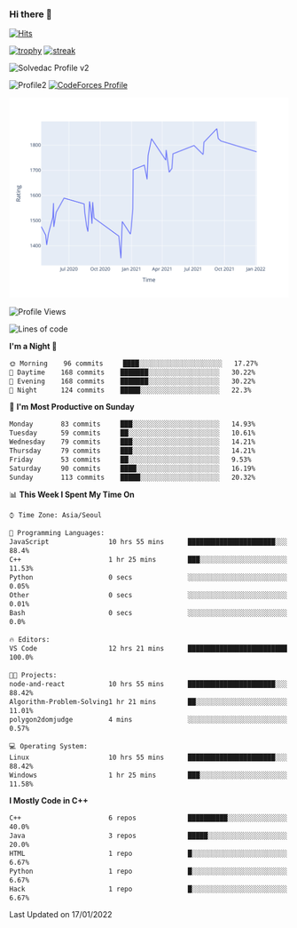 ### Hi there 👋

<!--
**ingyu1008/ingyu1008** is a ✨ _special_ ✨ repository because its `README.md` (this file) appears on your GitHub profile.

Here are some ideas to get you started:

- 🔭 I’m currently working on ...
- 🌱 I’m currently learning ...
- 👯 I’m looking to collaborate on ...
- 🤔 I’m looking for help with ...
- 💬 Ask me about ...
- 📫 How to reach me: ...
- 😄 Pronouns: ...
- ⚡ Fun fact: ...
[![Github Profile](https://github-readme-stats.vercel.app/api?username=ingyu1008&count_private=true&hide=contribs,prs&show_icons=true&theme=vue-dark)](https://github.com/ingyu1008)  
-->
[![Hits](https://hits.seeyoufarm.com/api/count/incr/badge.svg?url=https%3A%2F%2Fgithub.com%2Fingyu1008)](https://github.com/ingyu1008)

[![trophy](https://github-profile-trophy.vercel.app/?username=ingyu1008&row=2&column=3&theme=flat)](https://github.com/ryo-ma/github-profile-trophy)
[![streak](https://github-readme-streak-stats.herokuapp.com/?user=ingyu1008)](https://github.com/ingyu1008)

<!-- ![Solvedac Profile](http://mazassumnida.wtf/api/v2/generate_badge?boj=ingyu1008) -->
![Solvedac Profile v2](https://github-readme-solvedac.hyp3rflow.vercel.app/api/?handle=ingyu1008)

![Profile2](https://github-readme-stats.vercel.app/api?username=ingyu1008&show_icons=true&hide_border=true&count_private=true)
[![CodeForces Profile](http://cf.leed.at?id=MatWhyTle)](https://codeforces.com/profile/MatWhyTle)

![Codeforces Graph](https://github.com/ingyu1008/Algorithm-Problem-Solving/blob/master/cfStats.svg)

<!--START_SECTION:waka-->
![Profile Views](http://img.shields.io/badge/Profile%20Views-1-blue)

![Lines of code](https://img.shields.io/badge/From%20Hello%20World%20I%27ve%20Written-236%20Thousand%20lines%20of%20code-blue)

**I'm a Night 🦉** 

```text
🌞 Morning    96 commits     ████░░░░░░░░░░░░░░░░░░░░░   17.27% 
🌆 Daytime    168 commits    ███████░░░░░░░░░░░░░░░░░░   30.22% 
🌃 Evening    168 commits    ███████░░░░░░░░░░░░░░░░░░   30.22% 
🌙 Night      124 commits    █████░░░░░░░░░░░░░░░░░░░░   22.3%

```
📅 **I'm Most Productive on Sunday** 

```text
Monday       83 commits     ███░░░░░░░░░░░░░░░░░░░░░░   14.93% 
Tuesday      59 commits     ██░░░░░░░░░░░░░░░░░░░░░░░   10.61% 
Wednesday    79 commits     ███░░░░░░░░░░░░░░░░░░░░░░   14.21% 
Thursday     79 commits     ███░░░░░░░░░░░░░░░░░░░░░░   14.21% 
Friday       53 commits     ██░░░░░░░░░░░░░░░░░░░░░░░   9.53% 
Saturday     90 commits     ████░░░░░░░░░░░░░░░░░░░░░   16.19% 
Sunday       113 commits    █████░░░░░░░░░░░░░░░░░░░░   20.32%

```


📊 **This Week I Spent My Time On** 

```text
⌚︎ Time Zone: Asia/Seoul

💬 Programming Languages: 
JavaScript               10 hrs 55 mins      ██████████████████████░░░   88.4% 
C++                      1 hr 25 mins        ███░░░░░░░░░░░░░░░░░░░░░░   11.53% 
Python                   0 secs              ░░░░░░░░░░░░░░░░░░░░░░░░░   0.05% 
Other                    0 secs              ░░░░░░░░░░░░░░░░░░░░░░░░░   0.01% 
Bash                     0 secs              ░░░░░░░░░░░░░░░░░░░░░░░░░   0.0%

🔥 Editors: 
VS Code                  12 hrs 21 mins      █████████████████████████   100.0%

🐱‍💻 Projects: 
node-and-react           10 hrs 55 mins      ██████████████████████░░░   88.42% 
Algorithm-Problem-Solving1 hr 21 mins        ██░░░░░░░░░░░░░░░░░░░░░░░   11.01% 
polygon2domjudge         4 mins              ░░░░░░░░░░░░░░░░░░░░░░░░░   0.57%

💻 Operating System: 
Linux                    10 hrs 55 mins      ██████████████████████░░░   88.42% 
Windows                  1 hr 25 mins        ███░░░░░░░░░░░░░░░░░░░░░░   11.58%

```

**I Mostly Code in C++** 

```text
C++                      6 repos             ██████████░░░░░░░░░░░░░░░   40.0% 
Java                     3 repos             █████░░░░░░░░░░░░░░░░░░░░   20.0% 
HTML                     1 repo              █░░░░░░░░░░░░░░░░░░░░░░░░   6.67% 
Python                   1 repo              █░░░░░░░░░░░░░░░░░░░░░░░░   6.67% 
Hack                     1 repo              █░░░░░░░░░░░░░░░░░░░░░░░░   6.67%

```



 Last Updated on 17/01/2022
<!--END_SECTION:waka-->
